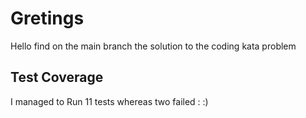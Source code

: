 # Gretings

Hello find on the main branch the solution to the coding kata problem

## Test Coverage 

I managed to Run 11 tests whereas two failed :
:)